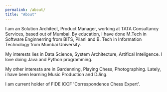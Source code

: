 ```yaml
---
permalink: /about/
title: "About"
---
```


I am an Solution Architect, Product Manager, working at TATA Consultancy Services, based out of Mumbai.
By education, I have done M.Tech in Software Enginnerring from BITS, Pilani and B. Tech in Information Technology from Mumbai University.

My interests lies in Data Science, System Architecture, Artifical Inteligence.
I love doing Java and Python programming.

My other interesta are in Gardenning, Playing Chess, Photographing.
Lately, i have been learning Music Production and DJing.

I am current holder of FIDE ICCF 'Correspondence Chess Expert'.
